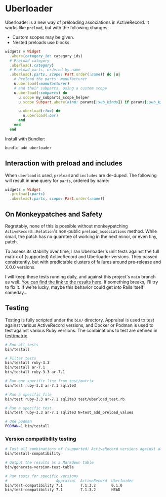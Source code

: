 # Uberloader

Uberloader is a new way of preloading associations in ActiveRecord. It works like `preload`, but with the following changes:

* Custom scopes may be given.
* Nested preloads use blocks.

```ruby
widgets = Widget
  .where(category_id: category_ids)
  # Preload category
  .uberload(:category)
  # Preload parts, ordered by name
  .uberload(:parts, scope: Part.order(:name)) do |u|
    # Preload the parts' manufacturer
    u.uberload(:manufacturer)
    # and their subparts, using a custom scope
    u.uberload(:subparts) do
      u.scope my_subparts_scope_helper
      u.scope Subpart.where(kind: params[:sub_kinds]) if params[:sub_kinds]&.any?

      u.uberload(:foo) do
        u.uberload(:bar)
      end
    end
  end
```

Install with Bundler:

```bash
bundle add uberloader
```

## Interaction with preload and includes

When `uberload` is used, `preload` and `includes` are de-duped. The following will result in **one** query for `parts`, ordered by name:

```ruby
widgets = Widget
  .preload(:parts)
  .uberload(:parts, scope: Part.order(:name))
```

## On Monkeypatches and Safety

Regretably, none of this is possible without monkeypatching `ActiveRecord::Relation`'s non-public `preload_associations` method. While small, the patch has no guarntee of working in the next minor, or even tiny, patch.

To assess its stability over time, I ran Uberloader's unit tests against the full matrix of (supported) ActiveRecord and Uberloader versions. They passed consistently, but with predictable clusters of failures around pre-release and X.0.0 versions.

I will keep these tests running daily, and against this project's `main` branch as well. [You can find the link to the results here](https://github.com/jhollinger/uberloader/blob/docs/VERSION_COMPATIBILITY.md). If something breaks, I'll try to fix it. If we're lucky, maybe this behavior could get _into_ Rails itself someday...

## Testing

Testing is fully scripted under the `bin/` directory. Appraisal is used to test against various ActiveRecord versions, and Docker or Podman is used to test against various Ruby versions. The combinations to test are defined in [test/matrix](https://github.com/jhollinger/uberloader/blob/main/test/matrix).

```bash
# Run all tests
bin/testall

# Filter tests
bin/testall ruby-3.3
bin/testall ar-7.1
bin/testall ruby-3.3 ar-7.1

# Run one specific line from test/matrix
bin/test ruby-3.3 ar-7.1 sqlite3

# Run a specific file
bin/test ruby-3.3 ar-7.1 sqlite3 test/uberload_test.rb

# Run a specific test
bin/test ruby-3.3 ar-7.1 sqlite3 N=test_add_preload_values

# Use podman
PODMAN=1 bin/testall
```

### Version compatibility testing

```bash
# Test all combinations of (supported) ActiveRecord versions against all uberloader versions
bin/testall-compatibility

# Output the results as a Markdown table
bin/generate-version-test-table

# Run tests for specific versions
#                      Appraisal  ActiveRecord  Uberloader
bin/test-compatibility 7.1        7.1.3.2       0.1.0
bin/test-compatibility 7.1        7.1.3.2       HEAD
```
